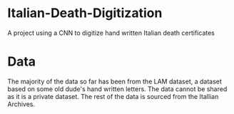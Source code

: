 # Italian-Death-Digitization
A project using a CNN to digitize hand written Italian death certificates

# Data
The majority of the data so far has been from the LAM dataset, a dataset based on some old dude's hand written letters. The data cannot be shared as it is a private dataset.
The rest of the data is sourced from the Itallian Archives.
